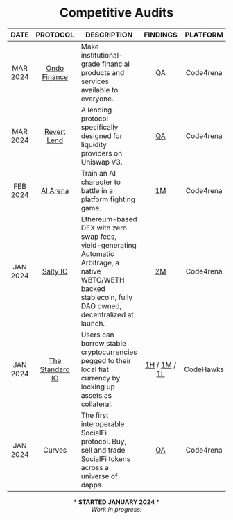 
<h1 align="center">Competitive Audits</h1

<div align="center">
  
| DATE | PROTOCOL | DESCRIPTION | FINDINGS | PLATFORM | REACTION |
| :---: | :---: |---| :---: | :---: | :---: |
| MAR 2024 | [Ondo Finance](https://twitter.com/OndoFinance) | Make institutional-grade financial products and services available to everyone. | QA | Code4rena | :disappointed:
| MAR 2024 | [Revert Lend](https://twitter.com/revertfinance) | A lending protocol specifically designed for liquidity providers on Uniswap V3. | [QA](https://code4rena.com/@0xGreyWolf) | Code4rena | :disappointed:
| FEB 2024 | [AI Arena](https://twitter.com/aiarena_) | Train an AI character to battle in a platform fighting game. | [1M](https://code4rena.com/@0xGreyWolf) | Code4rena | :disappointed:
| JAN 2024 | [Salty IO](https://twitter.com/salty_io) | Ethereum-based DEX with zero swap fees, yield-generating Automatic Arbitrage, a native WBTC/WETH backed stablecoin, fully DAO owned, decentralized at launch. | [2M](https://code4rena.com/@0xGreyWolf) | Code4rena | :smile:
| JAN 2024 | [The Standard IO](https://twitter.com/thestandard_io) | Users can borrow stable cryptocurrencies pegged to their local fiat currency by locking up assets as collateral. | [1H](https://www.codehawks.com/submissions/clql6lvyu0001mnje1xpqcuvl/1103) / [1M](https://www.codehawks.com/submissions/clql6lvyu0001mnje1xpqcuvl/983) / [1L](https://www.codehawks.com/submissions/clql6lvyu0001mnje1xpqcuvl/1121) | CodeHawks | :smile:
| JAN 2024 | Curves | The first interoperable SocialFi protocol. Buy, sell and trade SocialFi tokens across a universe of dapps. | [QA](https://code4rena.com/@0xGreyWolf) | Code4rena | :expressionless:

<div>

<p align="center"><b> * STARTED JANUARY 2024 * <br></b> <i> Work in progress! </i></p>
